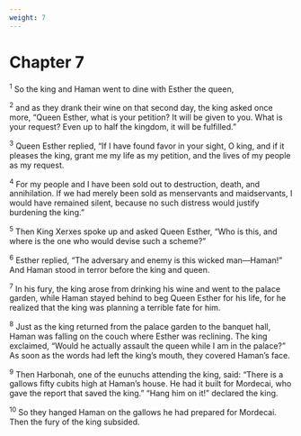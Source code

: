 ```yaml
---
weight: 7
---
```


# Chapter 7

<sup>1</sup> So the king and Haman went to dine with Esther the queen, 

<sup>2</sup> and as they drank their wine on that second day, the king asked once more, “Queen Esther, what is your petition? It will be given to you. What is your request? Even up to half the kingdom, it will be fulfilled.” 

<sup>3</sup> Queen Esther replied, “If I have found favor in your sight, O king, and if it pleases the king, grant me my life as my petition, and the lives of my people as my request. 

<sup>4</sup> For my people and I have been sold out to destruction, death, and annihilation. If we had merely been sold as menservants and maidservants, I would have remained silent, because no such distress would justify burdening the king.” 

<sup>5</sup> Then King Xerxes spoke up and asked Queen Esther, “Who is this, and where is the one who would devise such a scheme?” 

<sup>6</sup> Esther replied, “The adversary and enemy is this wicked man—Haman!” And Haman stood in terror before the king and queen. 

<sup>7</sup> In his fury, the king arose from drinking his wine and went to the palace garden, while Haman stayed behind to beg Queen Esther for his life, for he realized that the king was planning a terrible fate for him. 

<sup>8</sup> Just as the king returned from the palace garden to the banquet hall, Haman was falling on the couch where Esther was reclining. The king exclaimed, “Would he actually assault the queen while I am in the palace?” As soon as the words had left the king’s mouth, they covered Haman’s face. 

<sup>9</sup> Then Harbonah, one of the eunuchs attending the king, said: “There is a gallows fifty cubits high at Haman’s house. He had it built for Mordecai, who gave the report that saved the king.” “Hang him on it!” declared the king. 

<sup>10</sup> So they hanged Haman on the gallows he had prepared for Mordecai. Then the fury of the king subsided. 



